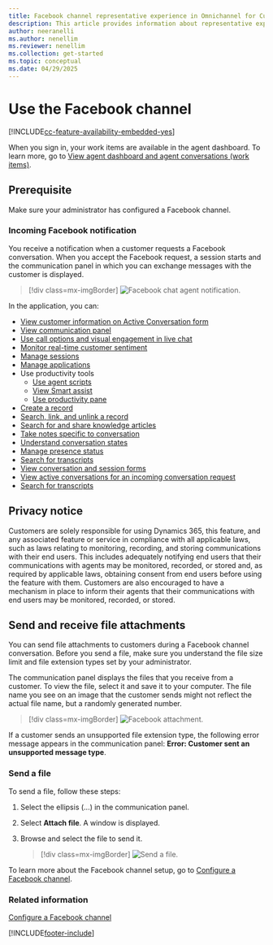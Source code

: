 ```yaml
---
title: Facebook channel representative experience in Omnichannel for Customer Service
description: This article provides information about representative experience in handling conversation requests that come from the Facebook channel in Omnichannel for Customer Service.
author: neeranelli
ms.author: nenellim
ms.reviewer: nenellim
ms.collection: get-started
ms.topic: conceptual
ms.date: 04/29/2025
---
```


# Use the Facebook channel

[!INCLUDE[cc-feature-availability-embedded-yes](../../includes/cc-feature-availability-embedded-yes.md)]


When you sign in, your work items are available in the agent dashboard. To learn more, go to [View agent dashboard and agent conversations (work items)](oc-agent-dashboard.md).

## Prerequisite

Make sure your administrator has configured a Facebook channel.

### Incoming Facebook notification

You receive a notification when a customer requests a Facebook conversation. When you accept the Facebook request, a session starts and the communication panel in which you can exchange messages with the customer is displayed.

> [!div class=mx-imgBorder]
> ![Facebook chat agent notification.](../media/fb-agent-notif.png "Facebook chat agent notification")

In the application, you can:

- [View customer information on Active Conversation form](oc-customer-summary.md)
- [View communication panel](oc-conversation-control.md)
- [Use call options and visual engagement in live chat](call-options-visual-engagement.md)
- [Monitor real-time customer sentiment](oc-monitor-real-time-customer-sentiment-sessions.md)
- [Manage sessions](oc-manage-sessions.md)
- [Manage applications](oc-manage-applications.md)
- Use productivity tools
    - [Use agent scripts](oc-agent-scripts.md)
    - [View Smart assist](oc-smart-assist.md)
    - [Use productivity pane](../administer/productivity-pane.md)
- [Create a record](oc-create-record.md)
- [Search, link, and unlink a record](oc-search-link-unlink-record.md)
- [Search for and share knowledge articles](../oc-search-knowledge-articles.md)
- [Take notes specific to conversation](oc-take-notes.md)
- [Understand conversation states](oc-conversation-state.md)
- [Manage presence status](oc-manage-presence-status.md)
- [Search for transcripts](oc-search-transcipts.md)
- [View conversation and session forms](oc-view-activity-types.md)
- [View active conversations for an incoming conversation request](oc-view-customer-summary-incoming-conversation-request.md)
- [Search for transcripts](oc-search-transcipts.md)

## Privacy notice

Customers are solely responsible for using Dynamics 365, this feature, and any associated feature or service in compliance with all applicable laws, such as laws relating to monitoring, recording, and storing communications with their end users. This includes adequately notifying end users that their communications with agents may be monitored, recorded, or stored and, as required by applicable laws, obtaining consent from end users before using the feature with them. Customers are also encouraged to have a mechanism in place to inform their agents that their communications with end users may be monitored, recorded, or stored.

## Send and receive file attachments

You can send file attachments to customers during a Facebook channel conversation. Before you send a file, make sure you understand the file size limit and file extension types set by your administrator. 

The communication panel displays the files that you receive from a customer. To view the file, select it and save it to your computer. The file name you see on an image that the customer sends might not reflect the actual file name, but a randomly generated number.

   > [!div class=mx-imgBorder]
   > ![Facebook attachment.](../media/fb-receive-file1.png "Facebook attachment")

If a customer sends an unsupported file extension type, the following error message appears in the communication panel: **Error: Customer sent an unsupported message type**.

### Send a file

To send a file, follow these steps:

1. Select the ellipsis (...) in the communication panel.

2. Select **Attach file**. A window is displayed.

3. Browse and select the file to send it.

    > [!div class=mx-imgBorder]
    > ![Send a file.](../media/fb-attach.png "Send a file")

To learn more about the Facebook channel setup, go to [Configure a Facebook channel](../administer/configure-facebook-channel.md).


### Related information

[Configure a Facebook channel](../administer/configure-facebook-channel.md)  


[!INCLUDE[footer-include](../../includes/footer-banner.md)]
